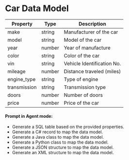# Car Data Model

| Property        | Type    | Description                |
|----------------|---------|----------------------------|
| make           | string  | Manufacturer of the car    |
| model          | string  | Model of the car           |
| year           | number  | Year of manufacture        |
| color          | string  | Color of the car           |
| vin            | string  | Vehicle Identification No. |
| mileage        | number  | Distance traveled (miles)  |
| engine_type    | string  | Type of engine             |
| transmission   | string  | Transmission type          |
| doors          | number  | Number of doors            |
| price          | number  | Price of the car           |


#### Prompt in Agent mode:
- Generate a SQL table based on the provided properties. 
- Generate a C# record to map the data model.
- Generate a Java class to map the data model.
- Generate a Python class to map the data model.
- Generate a JSON structure to map the data model.
- Generate an XML structure to map the data model.